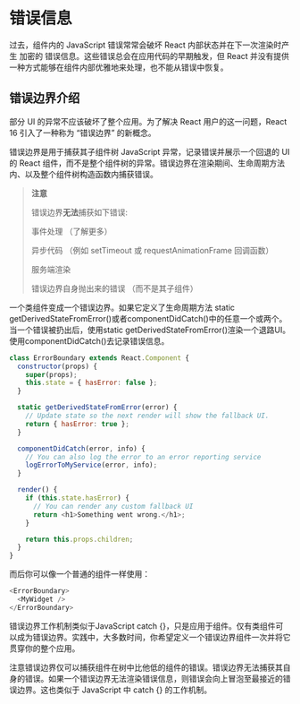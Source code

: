 # 错误信息

过去，组件内的 JavaScript 错误常常会破坏 React 内部状态并在下一次渲染时产生 加密的 错误信息。这些错误总会在应用代码的早期触发，但 React 并没有提供一种方式能够在组件内部优雅地来处理，也不能从错误中恢复。

## 错误边界介绍

部分 UI 的异常不应该破坏了整个应用。为了解决 React 用户的这一问题，React 16 引入了一种称为 “错误边界” 的新概念。

错误边界是用于捕获其子组件树 JavaScript 异常，记录错误并展示一个回退的 UI 的 React 组件，而不是整个组件树的异常。错误边界在渲染期间、生命周期方法内、以及整个组件树构造函数内捕获错误。

> **注意**
>
> 错误边界**无法**捕获如下错误:
>
> 事件处理 （了解更多）
>
> 异步代码 （例如 setTimeout 或 requestAnimationFrame 回调函数）
>
> 服务端渲染
>
> 错误边界自身抛出来的错误 （而不是其子组件）

一个类组件变成一个错误边界。如果它定义了生命周期方法 static getDerivedStateFromError()或者componentDidCatch()中的任意一个或两个。当一个错误被扔出后，使用static getDerivedStateFromError()渲染一个退路UI。使用componentDidCatch()去记录错误信息。

```js
class ErrorBoundary extends React.Component {
  constructor(props) {
    super(props);
    this.state = { hasError: false };
  }

  static getDerivedStateFromError(error) {
    // Update state so the next render will show the fallback UI.
    return { hasError: true };
  }

  componentDidCatch(error, info) {
    // You can also log the error to an error reporting service
    logErrorToMyService(error, info);
  }

  render() {
    if (this.state.hasError) {
      // You can render any custom fallback UI
      return <h1>Something went wrong.</h1>;
    }

    return this.props.children; 
  }
}
```

而后你可以像一个普通的组件一样使用：

```js
<ErrorBoundary>
  <MyWidget />
</ErrorBoundary>
```

错误边界工作机制类似于JavaScript catch {}，只是应用于组件。仅有类组件可以成为错误边界。实践中，大多数时间，你希望定义一个错误边界组件一次并将它贯穿你的整个应用。

注意错误边界仅可以捕获组件在树中比他低的组件的错误。错误边界无法捕获其自身的错误。如果一个错误边界无法渲染错误信息，则错误会向上冒泡至最接近的错误边界。这也类似于 JavaScript 中 catch {} 的工作机制。